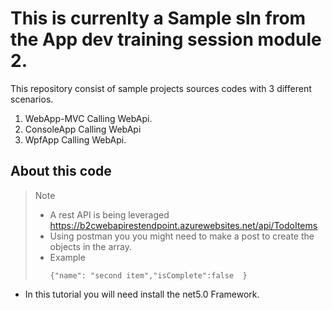 # This is currenlty a Sample sln from the App dev training session module 2.

This repository consist of sample projects sources codes with 3 different scenarios.
1. WebApp-MVC  Calling WebApi.
2. ConsoleApp Calling WebApi
3. WpfApp Calling WebApi.

## About this code
 > Note
 >  - A rest API is being leveraged https://b2cwebapirestendpoint.azurewebsites.net/api/TodoItems
>   - Using postman you you might need to  make a post to create the objects in the array.
>   - Example
>     ```Shell
>     {"name": "second item","isComplete":false  }

- In this tutorial you will need install the <TargetFramework>net5.0 Framework.</TargetFramework>
